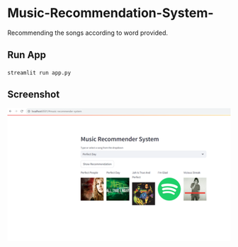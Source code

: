 # Music-Recommendation-System-
Recommending the songs according to word provided.
## Run App
`streamlit run app.py`
## Screenshot
<img src="music_r.png" >

